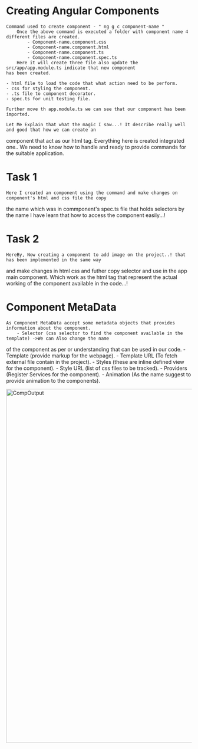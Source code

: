 # Creating Angular Components
    
    Command used to create component - " ng g c component-name "
        Once the above command is executed a folder with component name 4 different files are created.
            - Component-name.component.css
            - Component-name.component.html
            - Component-name.component.ts
            - Component-name.component.spec.ts
        Here it will create three file also update the src/app/app.module.ts indicate that new component 
    has been created.

    - html file to load the code that what action need to be perform.
    - css for styling the component.
    - .ts file to component decorator.
    - spec.ts for unit testing file.
    
    Further move th app.module.ts we can see that our component has been imported.

    Let Me Explain that what the magic I saw...! It describe really well and good that how we can create an 
component that act as our html tag. Everything here is created integrated one.. We need to know how to handle 
and ready to provide commands for the suitable application.


# Task 1 

    Here I created an component using the command and make changes on component's html and css file the copy 
the name which was in commponent's spec.ts file that holds selectors by the name I have learn that how to 
access the component easily...!


# Task 2 

    HereBy, Now creating a component to add image on the project..! that has been implemented in the same way
and make changes in html css and futher copy selector and use in the app main component. Which work as the 
html tag that represent the actual working of the component available in the code...!


# Component MetaData 

    As Component MetaData accept some metadata objects that provides information about the component.
        - Selector (css selector to find the component available in the template) ->We can Also change the name 
of the component as per or understanding that can be used in our code.
        - Template (provide markup for the webpage). 
        - Template URL (To fetch external file contain in the project).
        - Styles (these are inline defined view for the component).
        - Style URL (list of css files to be tracked).
        - Providers (Register Services for the component).
        - Animation (As the name suggest to provide animation to the components).
   
<div>
<img width="960" alt="CompOutput" src="https://github.com/NithinU2802/Full-Stack-Development/assets/106614289/c9295ec9-0b54-4b77-bbd9-7fe55edb7e5d">
</div>
